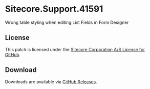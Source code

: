 # Sitecore.Support.41591
Wrong table styling when editing List Fields in Form Designer

## License  
This patch is licensed under the [Sitecore Corporation A/S License for GitHub](https://github.com/sitecoresupport/Sitecore.Support.41591/blob/master/LICENSE).  

## Download  
Downloads are available via [GitHub Releases](https://github.com/sitecoresupport/Sitecore.Support.41591/releases).  
